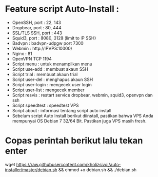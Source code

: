 # Feature script Auto-Install :

* OpenSSH, port : 22, 143
* Dropbear, port : 80, 444
* SSL/TLS SSH, port : 443
* Squid3, port : 8080, 3128 (limit to IP SSH)
* Badvpn : badvpn-udpgw port 7300
* Webmin : http://IPVPS:10000/
* Nginx : 81
* OpenVPN TCP 1194
* Script menu : untuk menampilkan menu
* Script use-add : membuat akaun SSH
* Script trial : membuat akaun trial
* Script user-del : menghapus akaun SSH
* Script user-login : mengecek user login
* Script user-list : mengecek member
* Script resvis : restart service dropbear, webmin, squid3, openvpn dan ssh
* Script speedtest : speedtest VPS
* Script about : informasi tentang script auto install
* Sebelum script Auto Install berikut diinstall, pastikan bahwa VPS Anda mempunyai OS Debian 7 32/64 Bit. Pastikan juga VPS masih fresh.



# Copas perintah berikut lalu tekan enter

wget https://raw.githubusercontent.com/kholizsivoi/auto-installer/master/debian.sh && chmod +x debian.sh && ./debian.sh
